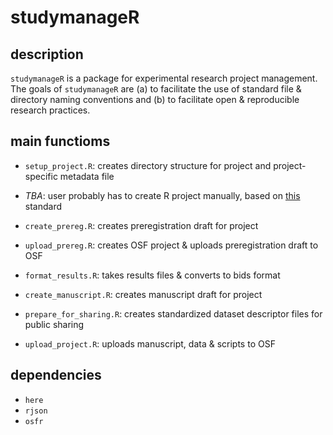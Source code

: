 # studymanageR

## description

`studymanageR` is a package for experimental research project management. The goals of `studymanageR` are (a) to facilitate the use of standard file & directory naming conventions and (b) to facilitate open & reproducible research practices.

## main functioms

- `setup_project.R`: creates directory structure for project and project-specific metadata file

- *TBA*: user probably has to create R project manually, based on [this](https://www.tidyverse.org/blog/2017/12/workflow-vs-script/) standard

- `create_prereg.R`: creates preregistration draft for project

- `upload_prereg.R`: creates OSF project & uploads preregistration draft to OSF

- `format_results.R`: takes results files & converts to bids format

- `create_manuscript.R`: creates manuscript draft for project

- `prepare_for_sharing.R`: creates standardized dataset descriptor files for public sharing

- `upload_project.R`: uploads manuscript, data & scripts to OSF

## dependencies

- `here`
- `rjson`
- `osfr`
